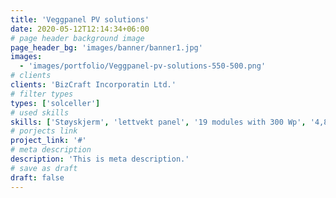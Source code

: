 ```yaml
---
title: 'Veggpanel PV solutions'
date: 2020-05-12T12:14:34+06:00
# page header background image
page_header_bg: 'images/banner/banner1.jpg'
images:
  - 'images/portfolio/Veggpanel-pv-solutions-550-500.png'
# clients
clients: 'BizCraft Incorporatin Ltd.'
# filter types
types: ['solceller']
# used skills
skills: ['Støyskjerm', 'lettvekt panel', '19 modules with 300 Wp', '4,8 kWp']
# porjects link
project_link: '#'
# meta description
description: 'This is meta description.'
# save as draft
draft: false
---
```

